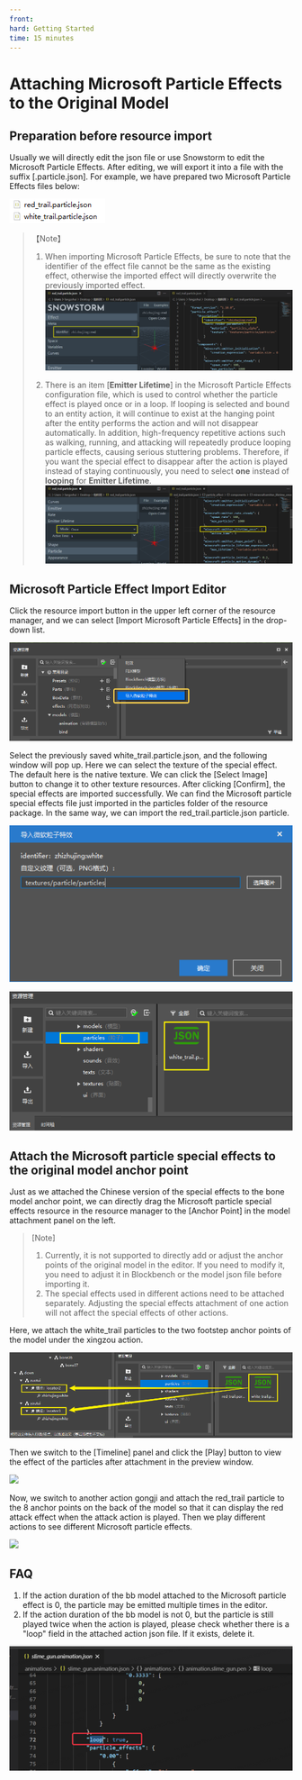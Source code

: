 ```yaml
--- 
front: 
hard: Getting Started 
time: 15 minutes 
--- 
```


# Attaching Microsoft Particle Effects to the Original Model 

## Preparation before resource import 

Usually we will directly edit the json file or use Snowstorm to edit the Microsoft Particle Effects. After editing, we will export it into a file with the suffix [.particle.json]. For example, we have prepared two Microsoft Particle Effects files below: 

![](./images/ms1.png) 

> 【Note】 
> 1. When importing Microsoft Particle Effects, be sure to note that the identifier of the effect file cannot be the same as the existing effect, otherwise the imported effect will directly overwrite the previously imported effect. 
> ![](./images/ms2.png) 
> 
> 2. There is an item [**Emitter Lifetime**] in the Microsoft Particle Effects configuration file, which is used to control whether the particle effect is played once or in a loop. If looping is selected and bound to an entity action, it will continue to exist at the hanging point after the entity performs the action and will not disappear automatically. In addition, high-frequency repetitive actions such as walking, running, and attacking will repeatedly produce looping particle effects, causing serious stuttering problems. Therefore, if you want the special effect to disappear after the action is played instead of staying continuously, you need to select **one** instead of **looping** for **Emitter Lifetime**. 
> ![](./images/ms3.png) 

## Microsoft Particle Effect Import Editor 

Click the resource import button in the upper left corner of the resource manager, and we can select [Import Microsoft Particle Effects] in the drop-down list. 

![](./images/ms4.png) 

Select the previously saved white_trail.particle.json, and the following window will pop up. Here we can select the texture of the special effect. The default here is the native texture. We can click the [Select Image] button to change it to other texture resources. After clicking [Confirm], the special effects are imported successfully. We can find the Microsoft particle special effects file just imported in the particles folder of the resource package. 
In the same way, we can import the red_trail.particle.json particle. 

![](./images/ms5.png) 

![](./images/ms6.png) 

## Attach the Microsoft particle special effects to the original model anchor point 

Just as we attached the Chinese version of the special effects to the bone model anchor point, we can directly drag the Microsoft particle special effects resource in the resource manager to the [Anchor Point] in the model attachment panel on the left. 

> [Note] 
> 1. Currently, it is not supported to directly add or adjust the anchor points of the original model in the editor. If you need to modify it, you need to adjust it in Blockbench or the model json file before importing it. 
> 2. The special effects used in different actions need to be attached separately. Adjusting the special effects attachment of one action will not affect the special effects of other actions. 

Here, we attach the white_trail particles to the two footstep anchor points of the model under the xingzou action. 

![](./images/ms7.png) 

Then we switch to the [Timeline] panel and click the [Play] button to view the effect of the particles after attachment in the preview window. 

![](./images/ms8.gif) 


Now, we switch to another action gongji and attach the red_trail particle to the 8 anchor points on the back of the model so that it can display the red attack effect when the attack action is played. Then we play different actions to see different Microsoft particle effects. 

![](./images/ms9.gif) 

## FAQ 

1. If the action duration of the bb model attached to the Microsoft particle effect is 0, the particle may be emitted multiple times in the editor. 
2. If the action duration of the bb model is not 0, but the particle is still played twice when the action is played, please check whether there is a "loop" field in the attached action json file. If it exists, delete it. 

![](./images/C1.png) 

